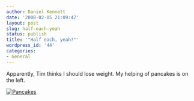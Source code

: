 ```yaml
---
author: Daniel Kennett
date: '2008-02-05 21:09:47'
layout: post
slug: half-each-yeah
status: publish
title: '"Half each, yeah?"'
wordpress_id: '44'
categories:
- General
---
```


Apparently, Tim thinks I should lose weight. My helping of pancakes is on the left. 

<a href='http://danielkennett.org/wp-content/uploads/2008/02/pancakes.jpg' title='Pancakes'><img src='http://danielkennett.org/wp-content/uploads/2008/02/pancakes.jpg' alt='Pancakes' /></a>